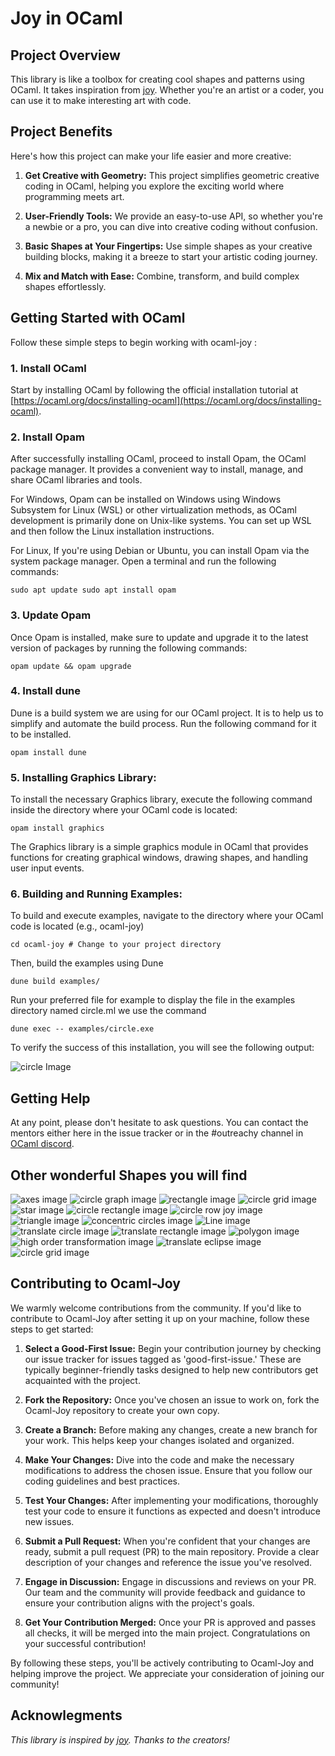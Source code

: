 # Joy in OCaml

## Project Overview
This library is like a toolbox for creating cool shapes and patterns using OCaml. It takes inspiration from [joy](https://github.com/fossunited/joy). Whether you're an artist or a coder, you can use it to make interesting art with code.

## Project Benefits

Here's how this project can make your life easier and more creative:

1. **Get Creative with Geometry:** This project simplifies geometric creative coding in OCaml, helping you explore the exciting world where programming meets art.

2. **User-Friendly Tools:** We provide an easy-to-use API, so whether you're a newbie or a pro, you can dive into creative coding without confusion.

3. **Basic Shapes at Your Fingertips:** Use simple shapes as your creative building blocks, making it a breeze to start your artistic coding journey.

4. **Mix and Match with Ease:** Combine, transform, and build complex shapes effortlessly.


## Getting Started with OCaml

Follow these simple steps to begin working with ocaml-joy :

### 1. Install OCaml

Start by installing OCaml by following the official installation tutorial at [https://ocaml.org/docs/installing-ocaml](https://ocaml.org/docs/installing-ocaml).

### 2. Install Opam

After successfully installing OCaml, proceed to install Opam, the OCaml package manager. It provides a convenient way to install, manage, and share OCaml libraries and tools.

For Windows, Opam can be installed on Windows using Windows Subsystem for Linux (WSL) or other virtualization methods, as OCaml development is primarily done on Unix-like systems. You can set up WSL and then follow the Linux installation instructions.

For Linux, If you're using Debian or Ubuntu, you can install Opam via the system package manager. Open a terminal and run the following commands:

`sudo apt update
sudo apt install opam
`

### 3. Update Opam
Once Opam is installed, make sure to update and upgrade it to the latest version of packages by running the following commands:

`opam update && opam upgrade`

### 4. Install dune
Dune is a build system we are using for our OCaml project. It is to help us to simplify and automate the build process. Run the following command for it to be installed.

`opam install dune`

### 5. Installing Graphics Library:
To install the necessary Graphics library, execute the following command inside the directory where your OCaml code is located:

`opam install graphics`

The Graphics library is a simple graphics module in OCaml that provides functions for creating graphical windows, drawing shapes, and handling user input events.

### 6. Building and Running Examples:
To build and execute examples, navigate to the directory where your OCaml code is located (e.g., ocaml-joy)

`cd ocaml-joy # Change to your project directory`

Then, build the examples using Dune 

`dune build examples/`

Run your preferred file for example to display the file in the examples directory named circle.ml we use the command

`dune exec -- examples/circle.exe`

To verify the success of this installation, you will see the following output:

![circle Image](https://github.com/joanita-51/ocaml-joy/assets/82649346/87bf01ad-836f-4491-97c2-8724b8047429)

## Getting Help
At any point, please don't hesitate to ask questions. You can contact the mentors either here in the issue tracker or in the #outreachy channel in [OCaml discord](https://discord.com/invite/cCYQbqN). 

## Other wonderful Shapes you will find 
![axes image](https://github.com/joanita-51/ocaml-joy/assets/82649346/0b8b402e-65ee-45a8-b568-cf0434a10f5e)
![circle graph image](https://github.com/joanita-51/ocaml-joy/assets/82649346/1ac34bd9-553b-45e2-90cf-240c73b63256)
![rectangle image](https://github.com/joanita-51/ocaml-joy/assets/82649346/c00e5df4-83bd-4cf7-a864-6f26da0d1fac)
![circle grid image](https://github.com/joanita-51/ocaml-joy/assets/82649346/20176f2d-cf96-4ec1-93ed-e5eaf1682600)
![star image](https://github.com/joanita-51/ocaml-joy/assets/82649346/5a8cd0ea-f00b-46b0-b34d-406d76561a2d)
![circle rectangle image](https://github.com/joanita-51/ocaml-joy/assets/82649346/d53af149-83e3-40ac-b34d-d83c69eede3b)
![circle row joy image](https://github.com/joanita-51/ocaml-joy/assets/82649346/6a67187a-ef85-4549-9920-a674740731a7)
![triangle image](https://github.com/joanita-51/ocaml-joy/assets/82649346/de6f1384-94cd-4d78-8380-74d0c38b9331)
![concentric circles image](https://github.com/joanita-51/ocaml-joy/assets/82649346/8085d796-4672-413f-904e-01d843e076a1)
![Line image](https://github.com/joanita-51/ocaml-joy/assets/82649346/3b53a1b1-4192-4039-a78d-452116cf683b)
![translate circle image](https://github.com/joanita-51/ocaml-joy/assets/82649346/f4b570ef-cc66-46a8-9360-8796e1fb7361)
![translate rectangle image](https://github.com/joanita-51/ocaml-joy/assets/82649346/aedfaeb4-4ddc-4d82-a77f-a2dfdd071b3d)
![polygon image](https://github.com/joanita-51/ocaml-joy/assets/82649346/1201e352-ef3f-433c-82cc-c834b3d52daf)
![high order transformation image](https://github.com/joanita-51/ocaml-joy/assets/82649346/eeb2d2fc-86c5-4159-b559-4e280232798f)
![translate eclipse image](https://github.com/joanita-51/ocaml-joy/assets/82649346/70026da8-92a3-4c3f-a90a-6827b87e1b8a)
![circle grid image](https://github.com/joanita-51/ocaml-joy/assets/82649346/2d24f4a5-2d06-4091-806a-1c7b412a3ef7)


## Contributing to Ocaml-Joy

We warmly welcome contributions from the community. If you'd like to contribute to Ocaml-Joy after setting it up on your machine, follow these steps to get started:

1. **Select a Good-First Issue:** Begin your contribution journey by checking our issue tracker for issues tagged as 'good-first-issue.' These are typically beginner-friendly tasks designed to help new contributors get acquainted with the project.

2. **Fork the Repository:** Once you've chosen an issue to work on, fork the Ocaml-Joy repository to create your own copy.

3. **Create a Branch:** Before making any changes, create a new branch for your work. This helps keep your changes isolated and organized.

4. **Make Your Changes:** Dive into the code and make the necessary modifications to address the chosen issue. Ensure that you follow our coding guidelines and best practices.

5. **Test Your Changes:** After implementing your modifications, thoroughly test your code to ensure it functions as expected and doesn't introduce new issues.

6. **Submit a Pull Request:** When you're confident that your changes are ready, submit a pull request (PR) to the main repository. Provide a clear description of your changes and reference the issue you've resolved.

7. **Engage in Discussion:** Engage in discussions and reviews on your PR. Our team and the community will provide feedback and guidance to ensure your contribution aligns with the project's goals.

8. **Get Your Contribution Merged:** Once your PR is approved and passes all checks, it will be merged into the main project. Congratulations on your successful contribution!

By following these steps, you'll be actively contributing to Ocaml-Joy and helping improve the project. We appreciate your consideration of joining our community!


## Acknowlegments

*This library is inspired by [joy](https://github.com/fossunited/joy). Thanks to the creators!*
